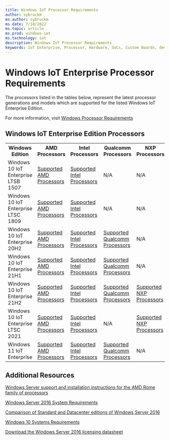 ```yaml
---
title: Windows IoT Processor Requirements
author: sybruckm
ms.author: sybruckm
ms.date: 7/18/2022
ms.topic: article
ms.prod: windows-iot
ms.technology: iot
description: Windows IoT Processor Requirements
keywords: IoT Enterprise, Processor, Hardware, SoCs, Custom Boards, development devices, boards, SOC, SOM, system on chips, Windows IoT
---
```


# Windows IoT Enterprise Processor Requirements

The processors listed in the tables below, represent the latest processor generations and models which are supported for the listed Windows IoT Enterprise Edition.

For more information, visit [Windows Processor Requirements](/windows-hardware/design/minimum/windows-processor-requirements)

## Windows IoT Enterprise Edition Processors
<table>
    <tr>
        <th>Windows Edition</th>
        <th>AMD Processors</th>
		<th>Intel Processors</th>
        <th>Qualcomm Processors</th>
        <th>NXP Processors</th>
    </tr>
	<tr>
		<td>Windows 10 IoT Enterprise LTSB 1507</td>
		<td><a href="/windows-hardware/design/minimum/supported/windows-10-1607-supported-amd-processors"> Supported AMD Processors </a></td>
		<td><a href="supported\windows-10-LTSB-1507-supported-intel-processors.md"> Supported Intel Processors </a></td>
		<td>N/A</td>
    <td>N/A</td>
	</tr>
	<tr>
		<td>Windows 10 IoT Enterprise LTSC 1809</td>
		<td><a href="supported\windows-10-LTSC-1809-supported-amd-processors.md"> Supported AMD Processors </a></td>        
		<td><a href="supported\windows-10-LTSC-1809-supported-intel-processors.md"> Supported Intel Processors </a></td>
    <td>N/A</td>		
    <td>N/A</td>
	</tr>
	<tr>
		<td>Windows 10 IoT Enterprise 20H2</td>
		<td><a href="supported\windows-10-20H2-supported-amd-processors.md"> Supported AMD Processors </a></td>
		<td><a href="supported\windows-10-20H2-supported-intel-processors.md"> Supported Intel Processors </a></td>
    <td><a href="supported\windows-10-20H2-supported-qualcomm-processors.md"> Supported Qualcomm Processors </a></td>
    <td>N/A</td>
	</tr>
	<tr>
		<td>Windows 10 IoT Enterprise 21H1</td>
		<td><a href="supported\windows-10-21H1-supported-amd-processors.md"> Supported AMD Processors </a></td>
		<td><a href="supported\windows-10-21H1-supported-intel-processors.md"> Supported Intel Processors </a></td>
		<td><a href="supported\windows-10-21H1-supported-qualcomm-processors.md"> Supported Qualcomm Processors </a></td>
    <td>N/A</td>
	</tr>
    <tr>
		<td>Windows 10 IoT Enterprise 21H2</td>
		<td><a href="supported\windows-10-21H2-supported-amd-processors.md"> Supported AMD Processors </a></td>
		<td><a href="supported\windows-10-21H2-supported-intel-processors.md"> Supported Intel Processors </a></td>
		<td><a href="supported\windows-10-21H2-supported-qualcomm-processors.md"> Supported Qualcomm Processors </a></td>
    <td><a href="supported\21H2_NXP_Processors.md"> Supported NXP Processors </a></td>
	</tr>
    <tr>
		<td>Windows 10 IoT Enterprise LTSC 2021</td>
		<td><a href="supported\windows-10-LTSC-2021-supported-amd-processors.md"> Supported AMD Processors </a></td>
		<td><a href="supported\windows-10-LTSC-2021-supported-intel-processors.md"> Supported Intel Processors </a></td>
		<td>N/A</td>
    <td><a href="supported\21H2_LTSC_NXP_Processors.md"> Supported NXP Processors </a></td>
	</tr>
    <tr>
        <td>Windows 11 IoT Enterprise</td>
        <td><a href="supported\windows-11-supported-amd-processors.md"> Supported AMD Processors </a></td>
        <td><a href="supported\windows-11-supported-intel-processors.md"> Supported Intel Processors </a></td>
        <td><a href="supported\windows-11-supported-qualcomm-processors.md"> Supported Qualcomm Processors </a></td>
        <td>N/A</td>
    </tr>
</table>           

## Additional Resources
[Windows Server support and installation instructions for the AMD Rome family of processors](https://support.microsoft.com/help/4514607)

[Windows Server 2016 System Requirements](/windows-server/get-started/system-requirements)

[Comparison of Standard and Datacenter editions of Windows Server 2016](/windows-server/get-started/2016-edition-comparison)

[Windows 10 Systems Requirements ](https://www.microsoft.com/windows/windows-10-specifications#system-specifications)

[Download the Windows Server 2016 licensing datasheet](https://download.microsoft.com/download/7/2/9/7290EA05-DC56-4BED-9400-138C5701F174/WS2016LicensingDatasheet.pdf)
